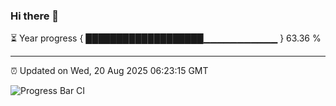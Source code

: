 ### Hi there 👋

⏳ Year progress { ███████████████████▁▁▁▁▁▁▁▁▁▁▁ } 63.36 %

---

⏰ Updated on Wed, 20 Aug 2025 06:23:15 GMT

![Progress Bar CI](https://github.com/liununu/liununu/workflows/Progress%20Bar%20CI/badge.svg)

